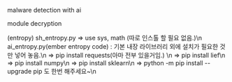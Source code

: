 malware detection with ai

module decryption


(entropy)
sh_entropy.py => use sys, math (따로 인스톨 할 필요 없음.)\n
ai_entropy.py(ember entropy code) : 기본 내장 라이브러리 외에 설치가 필요한 것만 넣어 놓음.\n
=> pip install requests(아마 전부 있을거임.) \n
=> pip install lief\n
=> pip install numpy\n
=> pip install sklearn\n
=> python -m pip install --upgrade pip 도 한번 해주세요~\n
